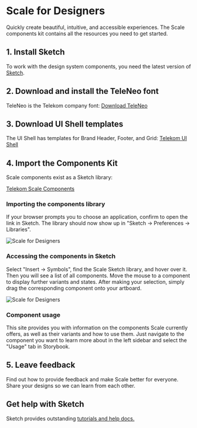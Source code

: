 # Scale for Designers

Quickly create beautiful, intuitive, and accessible experiences. The Scale components kit contains all the resources you need to get started.

## 1. Install Sketch

To work with the design system components, you need the latest version of [Sketch](https://www.sketch.com/).

## 2. Download and install the TeleNeo font

TeleNeo is the Telekom company font:
[Download TeleNeo](https://www.brand-design.telekom.com/asset/font-0-teleneo/)

## 3. Download UI Shell templates

The UI Shell has templates for Brand Header, Footer, and Grid:
[Telekom UI Shell](https://www.brand-design.telekom.com/asset/web-component-kit-0-basis-design-brand-header-und-footer/)

## 4. Import the Components Kit

Scale components exist as a Sketch library:

[Telekom Scale Components](https://www.brand-design.telekom.com/asset/web-component-kit-0-scale-components/)

### Importing the components library

If your browser prompts you to choose an application, confirm to open the link in Sketch. The library should now show up in "Sketch → Preferences → Libraries".

![Scale for Designers](assets/1_setup/2_scale-for-designers/insert.png)

### Accessing the components in Sketch

Select "Insert → Symbols", find the Scale Sketch library, and hover over it. Then you will see a list of all components. Move the mouse to a component to display further variants and states. After making your selection, simply drag the corresponding component onto your artboard.

![Scale for Designers](assets/1_setup/2_scale-for-designers/preferences.png)

### Component usage

This site provides you with information on the components Scale currently offers, as well as their variants and how to use them.
Just navigate to the component you want to learn more about in the left sidebar and select the "Usage" tab in Storybook.

## 5. Leave feedback

Find out how to provide feedback and make Scale better for everyone.
Share your designs so we can learn from each other.


## Get help with Sketch

Sketch provides outstanding [tutorials and help docs.](https://www.sketch.com/docs/)
